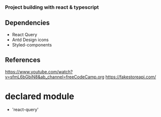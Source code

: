 ### Project building with react &  typescript

## Dependencies
- React Query
- Antd Design icons
- Styled-components 

## References
https://www.youtube.com/watch?v=sfmL6bGbiN8&ab_channel=freeCodeCamp.org
https://fakestoreapi.com/

# declared module
- 'react-query'
